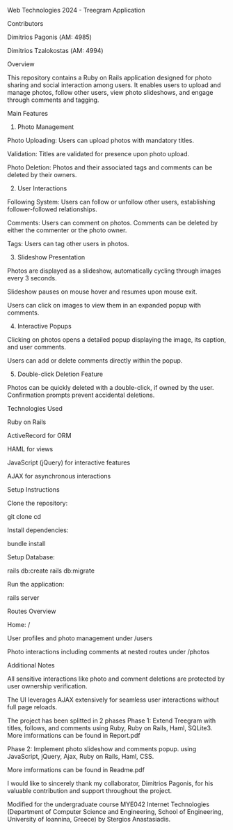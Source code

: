 Web Technologies 2024 - Treegram Application

Contributors

Dimitrios Pagonis (ΑΜ: 4985)

Dimitrios Tzalokostas (ΑΜ: 4994)

Overview

This repository contains a Ruby on Rails application designed for photo sharing and social interaction among users. It enables users to upload and manage photos, follow other users, view photo slideshows, and engage through comments and tagging.

Main Features

1. Photo Management

Photo Uploading: Users can upload photos with mandatory titles.

Validation: Titles are validated for presence upon photo upload.

Photo Deletion: Photos and their associated tags and comments can be deleted by their owners.

2. User Interactions

Following System: Users can follow or unfollow other users, establishing follower-followed relationships.

Comments: Users can comment on photos. Comments can be deleted by either the commenter or the photo owner.

Tags: Users can tag other users in photos.

3. Slideshow Presentation

Photos are displayed as a slideshow, automatically cycling through images every 3 seconds.

Slideshow pauses on mouse hover and resumes upon mouse exit.

Users can click on images to view them in an expanded popup with comments.

4. Interactive Popups

Clicking on photos opens a detailed popup displaying the image, its caption, and user comments.

Users can add or delete comments directly within the popup.

5. Double-click Deletion Feature

Photos can be quickly deleted with a double-click, if owned by the user. Confirmation prompts prevent accidental deletions.

Technologies Used

Ruby on Rails

ActiveRecord for ORM

HAML for views

JavaScript (jQuery) for interactive features

AJAX for asynchronous interactions

Setup Instructions

Clone the repository:

git clone <repository-url>
cd <repository-folder>

Install dependencies:

bundle install

Setup Database:

rails db:create
rails db:migrate

Run the application:

rails server

Routes Overview

Home: /

User profiles and photo management under /users

Photo interactions including comments at nested routes under /photos

Additional Notes

All sensitive interactions like photo and comment deletions are protected by user ownership verification.

The UI leverages AJAX extensively for seamless user interactions without full page reloads.

The project has been splitted in 2 phases
Phase 1: Extend Treegram with titles, follows, and comments using Ruby, Ruby on Rails, Haml, SQLite3.
More imformations can be found in Report.pdf

Phase 2: Implement photo slideshow and comments popup. using JavaScript, jQuery, Ajax, Ruby on Rails, Haml, CSS.

More imformations can be found in Readme.pdf

I would like to sincerely thank my collaborator, Dimitrios Pagonis, for his valuable contribution and support throughout the project.

Modified for the undergraduate course MYE042 Internet Technologies (Department of Computer Science and 
Engineering, School of Engineering, University of Ioannina, Greece) by Stergios Anastasiadis. 
